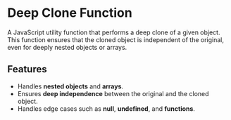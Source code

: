 # Deep Clone Function
A JavaScript utility function that performs a deep clone of a given object. This function ensures that the cloned object is independent of the original, even for deeply nested objects or arrays.

## Features

- Handles **nested objects** and **arrays**.
- Ensures **deep independence** between the original and the cloned object.
- Handles edge cases such as **null**, **undefined**, and **functions**.
